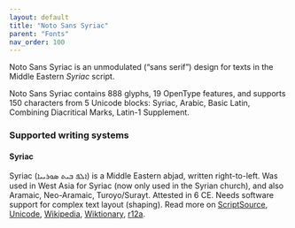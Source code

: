 ```yaml
---
layout: default
title: "Noto Sans Syriac"
parent: "Fonts"
nav_order: 100
---
```

Noto Sans Syriac is an unmodulated (“sans serif”) design for texts in the Middle Eastern _Syriac_ script. 

Noto Sans Syriac contains 888 glyphs, 19 OpenType features, and supports 150 characters from 5 Unicode blocks: Syriac, Arabic, Basic Latin, Combining Diacritical Marks, Latin-1 Supplement.


### Supported writing systems


#### Syriac

Syriac (<span class='autonym'>ܐܠܦ ܒܝܬ ܣܘܪܝܝܐ</span>) is a Middle Eastern abjad, written right-to-left. Was used in West Asia for Syriac (now only used in the Syrian church), and also Aramaic, Neo-Aramaic, Turoyo/Surayt. Attested in 6 CE. Needs software support for complex text layout (shaping). Read more on [ScriptSource](https://scriptsource.org/scr/Syrc), [Unicode](https://www.unicode.org/versions/Unicode13.0.0/ch09.pdf#G13005), [Wikipedia](https://en.wikipedia.org/wiki/ISO_15924:Syrc), [Wiktionary](https://en.wiktionary.org/wiki/Category:Syriac_script), [r12a](https://r12a.github.io/scripts/links?iso=Syrc).

